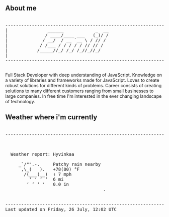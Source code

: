 ## About me

<pre>

--------------------------------------------------------------------------------------
|			    ______            _  __
|			   / ____/____ ___   (_)/ /
|			  / __/  / __ `__ \ / // / 
|			 / /___ / / / / / // // /  
|			/_____//_/ /_/ /_//_//_/   
|                           
--------------------------------------------------------------------------------------

</pre>

Full Stack Developer with deep understanding of JavaScript. Knowledge on a variety of libraries and frameworks made for JavaScript. Loves to create robust solutions for different kinds of problems. Career consists of creating solutions to many different customers ranging from small businesses to large companies. In free time I'm interested in the ever changing landscape of technology. 



## Weather where i'm currently  

<pre>

--------------------------------------------------------------------------------------


 
  Weather report: Hyvinkaa  
    
     _`/"".-.     Patchy rain nearby  
      ,\_(   ).   +78(80) °F  
       /(___(__)  ↑ 7 mph  
         ‘ ‘ ‘ ‘  6 mi  
        ‘ ‘ ‘ ‘   0.0 in  
                                     .


--------------------------------------------------------------------------------------
Last updated on Friday, 26 July, 12:02 UTC
</pre>
